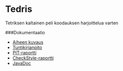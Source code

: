 # Tedris
Tetriksen kaltainen peli koodauksen harjoittelua varten

###Dokumentaatio
- [Aiheen kuvaus](dokumentaatio/aiheenKuvausJaRakenne.md)
- [Tuntikirjanpito](dokumentaatio/tuntikirjanpito.md)
- [PIT-raportti](https://htmlpreview.github.io/?https://github.com/Sxvz/Tedris/blob/master/dokumentaatio/pit-raportti/201610071425/index.html)
- [CheckStyle-raportti](https://htmlpreview.github.io/?https://github.com/Sxvz/Tedris/blob/master/dokumentaatio/checkstyle-raportti/checkstyle.html)
- [JavaDoc](https://htmlpreview.github.io/?https://github.com/Sxvz/Tedris/blob/master/javadoc/apidocs/index.html)
